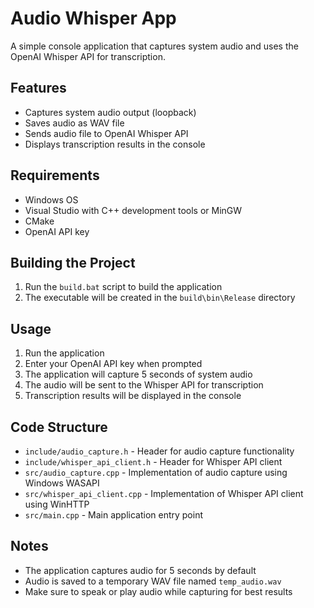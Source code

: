 # Audio Whisper App

A simple console application that captures system audio and uses the OpenAI Whisper API for transcription.

## Features

- Captures system audio output (loopback)
- Saves audio as WAV file
- Sends audio file to OpenAI Whisper API
- Displays transcription results in the console

## Requirements

- Windows OS
- Visual Studio with C++ development tools or MinGW
- CMake
- OpenAI API key

## Building the Project

1. Run the `build.bat` script to build the application
2. The executable will be created in the `build\bin\Release` directory

## Usage

1. Run the application
2. Enter your OpenAI API key when prompted
3. The application will capture 5 seconds of system audio
4. The audio will be sent to the Whisper API for transcription
5. Transcription results will be displayed in the console

## Code Structure

- `include/audio_capture.h` - Header for audio capture functionality
- `include/whisper_api_client.h` - Header for Whisper API client
- `src/audio_capture.cpp` - Implementation of audio capture using Windows WASAPI
- `src/whisper_api_client.cpp` - Implementation of Whisper API client using WinHTTP
- `src/main.cpp` - Main application entry point

## Notes

- The application captures audio for 5 seconds by default
- Audio is saved to a temporary WAV file named `temp_audio.wav`
- Make sure to speak or play audio while capturing for best results
